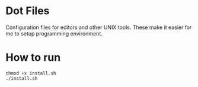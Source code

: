 # Dot Files
Configuration files for editors and other UNIX tools. These make it easier for me to setup programming environment.

# How to run
 ```
 chmod +x install.sh
 ./install.sh
 ``` 
